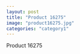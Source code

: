 ```yaml
---
layout: post
title: "Product 16275"
image: "product16275.jpg"
categories: "category1"
---
```

Product 16275
